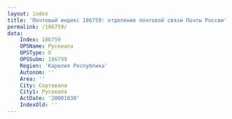 ```yaml
---
layout: index
title: 'Почтовый индекс 186759: отделение почтовой связи Почты России'
permalink: /186759/
data:
    Index: 186759
    OPSName: Рускеала
    OPSType: О
    OPSSubm: 186799
    Region: 'Карелия Республика'
    Autonom: ''
    Area: ''
    City: Сортавала
    City1: Рускеала
    ActDate: '20001030'
    IndexOld: ''
---
```

